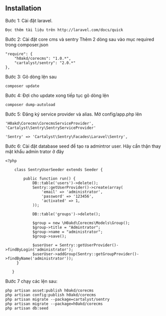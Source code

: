 ## Installation

Bước 1: Cài đặt laravel.

    Đọc thêm tài liệu trên http://laravel.com/docs/quick

Bước 2: Cài đặt core cms và sentry
    Thêm 2 dòng sau vào mục required trong composer.json
    
    "require": {
        "h0akd/corecms": "1.0.*",
        "cartalyst/sentry": "2.0.*"
    },

Bước 3: Gõ dòng lện sau
    
    composer update

Bước 4: Đợi cho update xong tiếp tục gõ dòng lện
    
    composer dump-autoload

Bước 5: Đăng ký service provider và alias. Mờ config/app.php lên
    
    'H0akd\Corecms\CorecmsServiceProvider',
    'Cartalyst\Sentry\SentryServiceProvider'

    'Sentry' => 'Cartalyst\Sentry\Facades\Laravel\Sentry',

Bước 6: Cài đặt database seed để tạo ra admintror user. Hãy cẩn thận thay mật khẩu admin trator ở đây
    
    <?php

        class SentryUserSeeder extends Seeder {

            public function run() {
                DB::table('users')->delete();
                Sentry::getUserProvider()->create(array(
                    'email' => 'administrator',
                    'password' => '123456',
                    'activated' => 1,
                ));

                DB::table('groups')->delete();

                $group = new \H0akd\Corecms\Models\Group();
                $group->title = "Admintrator";
                $group->name = "administrator";
                $group->save();

                $userUser = Sentry::getUserProvider()->findByLogin('administrator');
                $userUser->addGroup(Sentry::getGroupProvider()->findByName('administrator'));
         }

       }

Bước 7 chạy các lện sau:
    
    php artisan asset:publish h0akd/corecms    
    php artisan config:publish h0akd/corecms
    php artisan migrate --package=cartalyst/sentry
    php artisan migrate --package=h0akd/corecms
    php artisan db:seed


